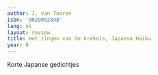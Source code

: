 ```yaml
---
author: J. van Tooren
isbn: '9029052848'
lang: nl
layout: review
title: Het zingen van de krekels, Japanse Haiku
year: 0
---
```

Korte Japanse gedichtjes

